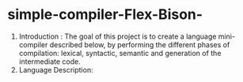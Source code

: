 # simple-compiler-Flex-Bison-
1. Introduction :
   The goal of this project is to create a language mini-compiler described below, by performing the different phases of compilation: lexical, syntactic, semantic and generation of the intermediate code.
2.  Language Description:
